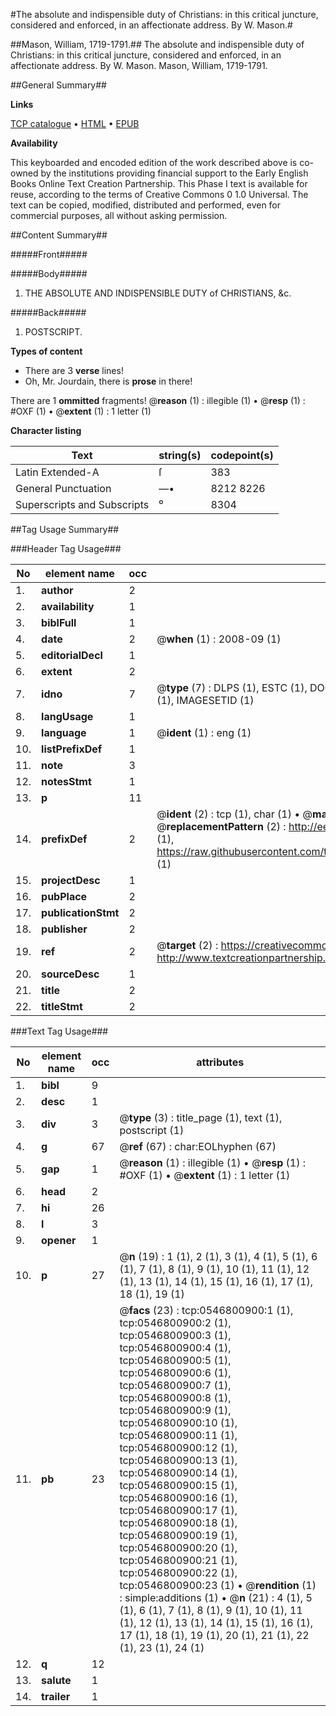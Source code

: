 #The absolute and indispensible duty of Christians: in this critical juncture, considered and enforced, in an affectionate address. By W. Mason.#

##Mason, William, 1719-1791.##
The absolute and indispensible duty of Christians: in this critical juncture, considered and enforced, in an affectionate address. By W. Mason.
Mason, William, 1719-1791.

##General Summary##

**Links**

[TCP catalogue](http://www.ota.ox.ac.uk/tcp/)  • 
[HTML](http://tei.it.ox.ac.uk/tcp/Texts-HTML/free/004/004861509.html)  • 
[EPUB](http://tei.it.ox.ac.uk/tcp/Texts-EPUB/free/004/004861509.epub)

**Availability**

This keyboarded and encoded edition of the
	       work described above is co-owned by the institutions
	       providing financial support to the Early English Books
	       Online Text Creation Partnership. This Phase I text is
	       available for reuse, according to the terms of Creative
	       Commons 0 1.0 Universal. The text can be copied,
	       modified, distributed and performed, even for
	       commercial purposes, all without asking permission.


##Content Summary##

#####Front#####

#####Body#####

1. THE ABSOLUTE AND INDISPENSIBLE DUTY of CHRISTIANS, &c.

#####Back#####

1. POSTSCRIPT.

**Types of content**

  * There are 3 **verse** lines!
  * Oh, Mr. Jourdain, there is **prose** in there!

There are 1 **ommitted** fragments! 
 @__reason__ (1) : illegible (1)  •  @__resp__ (1) : #OXF (1)  •  @__extent__ (1) : 1 letter (1)

**Character listing**


|Text|string(s)|codepoint(s)|
|---|---|---|
|Latin Extended-A|ſ|383|
|General Punctuation|—•|8212 8226|
|Superscripts             and Subscripts|⁰|8304|

##Tag Usage Summary##

###Header Tag Usage###

|No|element name|occ|attributes|
|---|---|---|---|
|1.|__author__|2||
|2.|__availability__|1||
|3.|__biblFull__|1||
|4.|__date__|2| @__when__ (1) : 2008-09 (1)|
|5.|__editorialDecl__|1||
|6.|__extent__|2||
|7.|__idno__|7| @__type__ (7) : DLPS (1), ESTC (1), DOCNO (1), TCP (1), GALEDOCNO (1), CONTENTSET (1), IMAGESETID (1)|
|8.|__langUsage__|1||
|9.|__language__|1| @__ident__ (1) : eng (1)|
|10.|__listPrefixDef__|1||
|11.|__note__|3||
|12.|__notesStmt__|1||
|13.|__p__|11||
|14.|__prefixDef__|2| @__ident__ (2) : tcp (1), char (1)  •  @__matchPattern__ (2) : ([0-9\-]+):([0-9IVX]+) (1), (.+) (1)  •  @__replacementPattern__ (2) : http://eebo.chadwyck.com/downloadtiff?vid=$1&page=$2 (1), https://raw.githubusercontent.com/textcreationpartnership/Texts/master/tcpchars.xml#$1 (1)|
|15.|__projectDesc__|1||
|16.|__pubPlace__|2||
|17.|__publicationStmt__|2||
|18.|__publisher__|2||
|19.|__ref__|2| @__target__ (2) : https://creativecommons.org/publicdomain/zero/1.0/ (1), http://www.textcreationpartnership.org/docs/. (1)|
|20.|__sourceDesc__|1||
|21.|__title__|2||
|22.|__titleStmt__|2||


###Text Tag Usage###

|No|element name|occ|attributes|
|---|---|---|---|
|1.|__bibl__|9||
|2.|__desc__|1||
|3.|__div__|3| @__type__ (3) : title_page (1), text (1), postscript (1)|
|4.|__g__|67| @__ref__ (67) : char:EOLhyphen (67)|
|5.|__gap__|1| @__reason__ (1) : illegible (1)  •  @__resp__ (1) : #OXF (1)  •  @__extent__ (1) : 1 letter (1)|
|6.|__head__|2||
|7.|__hi__|26||
|8.|__l__|3||
|9.|__opener__|1||
|10.|__p__|27| @__n__ (19) : 1 (1), 2 (1), 3 (1), 4 (1), 5 (1), 6 (1), 7 (1), 8 (1), 9 (1), 10 (1), 11 (1), 12 (1), 13 (1), 14 (1), 15 (1), 16 (1), 17 (1), 18 (1), 19 (1)|
|11.|__pb__|23| @__facs__ (23) : tcp:0546800900:1 (1), tcp:0546800900:2 (1), tcp:0546800900:3 (1), tcp:0546800900:4 (1), tcp:0546800900:5 (1), tcp:0546800900:6 (1), tcp:0546800900:7 (1), tcp:0546800900:8 (1), tcp:0546800900:9 (1), tcp:0546800900:10 (1), tcp:0546800900:11 (1), tcp:0546800900:12 (1), tcp:0546800900:13 (1), tcp:0546800900:14 (1), tcp:0546800900:15 (1), tcp:0546800900:16 (1), tcp:0546800900:17 (1), tcp:0546800900:18 (1), tcp:0546800900:19 (1), tcp:0546800900:20 (1), tcp:0546800900:21 (1), tcp:0546800900:22 (1), tcp:0546800900:23 (1)  •  @__rendition__ (1) : simple:additions (1)  •  @__n__ (21) : 4 (1), 5 (1), 6 (1), 7 (1), 8 (1), 9 (1), 10 (1), 11 (1), 12 (1), 13 (1), 14 (1), 15 (1), 16 (1), 17 (1), 18 (1), 19 (1), 20 (1), 21 (1), 22 (1), 23 (1), 24 (1)|
|12.|__q__|12||
|13.|__salute__|1||
|14.|__trailer__|1||
